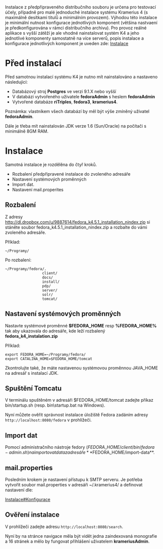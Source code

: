 Instalace z předpřipraveného distribučního souboru je určena pro testovací účely, případně pro malé jednoduché instalace systému Kramerius 4 (s maximálně desítkami titulů a minimálním provozem). Výhodou této instalace je minimální nutnost konfigurace jednotlivých komponent (většina nastvaení je předkonfigurována v rámci distribučního archivu). Pro provoz reálné aplikace s vyšší zátěží je ale vhodné nainstalovat systém K4 a jeho jednotlivé komponenty samostatně na více serverů, popis instalace a konfigurace jednotlivých komponent je uveden zde: [Instalace](Instalace.md)

# Před instalací #

Před samotnou instalací systému K4 je nutno mít nainstalováno a nastaveno následující:
  * Databázový stroj **Postgres** ve verzi 9.1.X nebo vyšší
  * V databázi vytvořeného uživatele **fedoraAdmin** s heslem **fedoraAdmin**
  * Vytvořené databáze **riTriples**, **fedora3**, **kramerius4**.

Poznámka: vlastníkem všech databází by měl být výše zmíněný uživatel **fedoraAdmin**.

Dále je třeba mít nainstalován JDK verze 1.6 (Sun/Oracle) na počítači s minimálně 8GM RAM.


# Instalace #

Samotná instalace je rozdělěna do čtyř kroků.
  * Rozbalení předpřipravené instalace do zvoleného adresáře
  * Nastavení systémových proměnných
  * Import dat.
  * Nastavení mail.properites

## Rozbalení ##
Z adresy
http://dl.dropbox.com/u/9887614/fedora_k4.5.1_installation_nindex.zip si stáněte soubor fedora\_k4.5.1\_installation\_nindex.zip a rozbalte do vámi zvoleného adresáře.

Příklad:

```
~/Programy/
```

Po rozbalení:

```
~/Programy/fedora/.
                 client/
                 docs/
                 install/
                 pdp/
                 server/
                 solr/
                 tomcat/
```


## Nastavení systémových proměnných ##
Nastavte systémové proměnné
**$FEDORA\_HOME** resp **%FEDORA\_HOME%** tak aby ukazovala do adresáře, kde leží rozbalený **fedora\_k4\_instalation.zip**


Příklad:

```
export FEDORA_HOME=~/Programy/fedora/
export CATALINA_HOME=$FEDORA_HOME/tomcat
```

Zkontrolujte také, že máte nastavenou systémovou proměnnou JAVA\_HOME na adresář s instalací JDK.

## Spuštění Tomcatu ##

V terminálu spuštěném v adresáři $FEDORA\_HOME/tomcat zadejte příkaz bin/startup.sh (resp. bin\startup.bat na Windows).

Nyní můžete ověřit správnost instalace úložiště Fedora  zadáním adresy `http://localhost:8080/fedora` v prohlížeči.

## Import dat ##

Pomocí administračního nástroje fedory ($FEDORA\_HOME/client/bin/fedora-admin.sh) naimportovat data z adresáře **$FEDORA\_HOME/import-data**.


## mail.properties ##
Posledním krokem je nastavení přístupu k SMTP serveru. Je potřeba vytvořit soubor mail.properties v adresáři ~/.kramerius4/ a definovat nastavení dle:


[Instalace#Konfigurace](Instalace#Konfigurace.md)



## Ověření instalace ##

V prohlížeči zadejte adresu `http://localhost:8080/search`.

Nyní by na stránce navigace měla být vidět jedna zaindexovaná monografie a 16 stránek a mělo by fungovat přihlášení uživatelem **krameriusAdmin**.